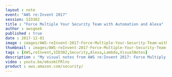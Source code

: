 ```yaml
---
layout : note
event: "AWS re:Invent 2017"
session: SID302
title : "Force Multiple Your Security Team with Automation and Alexa"
author : awsgeek
published : true
date : 2017-12-01
image : images/AWS-reInvent-2017-Force-Multiple-Your-Security-Team-with-Automation-and-Alexa-SID302_en.jpg
thumbnail : images/AWS-reInvent-2017-Force-Multiple-Your-Security-Team-with-Automation-and-Alexa-SID302-thumbnail_en.jpg
tags : [AWS,reInvent,SID302,Security,Alexa,Lambda,VisualNotes]
description : "My visual notes from AWS re:Invent 2017: Force Multiply Your Security Team with Automation and Alexa"
video : youtu.be/e6sokCFRlns
product : aws.amazon.com/security/
---
```

